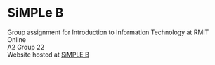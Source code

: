 # SiMPLe B
Group assignment for Introduction to Information Technology at RMIT Online<br>
A2 Group 22<br>
Website hosted at <a href="https://a2-simple-b.github.io/A2_Group_22/" > SiMPLE B</a>
